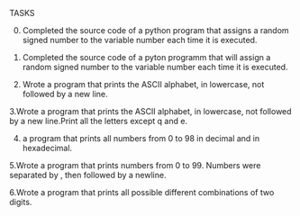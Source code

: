 TASKS

0. Completed the source code of a python  program that  assigns a random signed number to the variable number each time it is executed.

1. Completed the source code of a pyton programm that will assign a random signed number to the variable number each time it is executed.

2. Wrote a program that prints the ASCII alphabet, in lowercase, not followed by a new line.

3.Wrote a  program that prints the ASCII alphabet, in lowercase, not followed by a new line.Print all the letters except q and e.

4. a program that prints all numbers from 0 to 98 in decimal and in hexadecimal.


5.Wrote a program that prints numbers from 0 to 99.
Numbers were separated by , then followed by a newline.

6.Wrote a  program that prints all possible different combinations of two digits.
